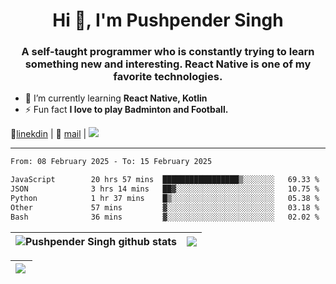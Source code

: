 <h1 align="center">Hi 👋, I'm Pushpender Singh</h1>
<h3 align="center">A self-taught programmer who is constantly trying to learn something new and interesting. React Native is one of my favorite technologies.</h3>

- 🌱 I’m currently learning **React Native, Kotlin**
- ⚡ Fun fact **I love to play Badminton and Football.**

👔[linekdin](https://www.linkedin.com/in/pushpender-singh-240061202/) | 📧 [mail](mailto:pushpendersingh694@gmail.com) | 
<a href="https://github.com/pushpender-singh-ap/pushpender-singh-ap">
    <img src="https://komarev.com/ghpvc/?username=pushpender-singh-ap&style=for-the-badge">
</a>


---

<!--START_SECTION:waka-->

```txt
From: 08 February 2025 - To: 15 February 2025

JavaScript        20 hrs 57 mins  █████████████████▒░░░░░░░   69.33 %
JSON              3 hrs 14 mins   ██▓░░░░░░░░░░░░░░░░░░░░░░   10.75 %
Python            1 hr 37 mins    █▒░░░░░░░░░░░░░░░░░░░░░░░   05.38 %
Other             57 mins         ▓░░░░░░░░░░░░░░░░░░░░░░░░   03.18 %
Bash              36 mins         ▓░░░░░░░░░░░░░░░░░░░░░░░░   02.02 %
```

<!--END_SECTION:waka-->


| <a><img align="center" src="https://github-readme-stats-iota-ecru-15.vercel.app/api?username=pushpender-singh-ap&show_icons=true&include_all_commits=true&theme=buefy&hide_border=true" alt="Pushpender Singh github stats" /></a> | <a><img align="center" src="https://github-readme-stats-iota-ecru-15.vercel.app/api/top-langs/?username=pushpender-singh-ap&layout=compact&theme=buefy&hide_border=true" /></a> |
| ------------- | ------------- |

| <a> <img align="left" src="https://github-readme-streak-stats.herokuapp.com/?user=pushpender-singh-ap" /></br> </a> |
| ------------- |
